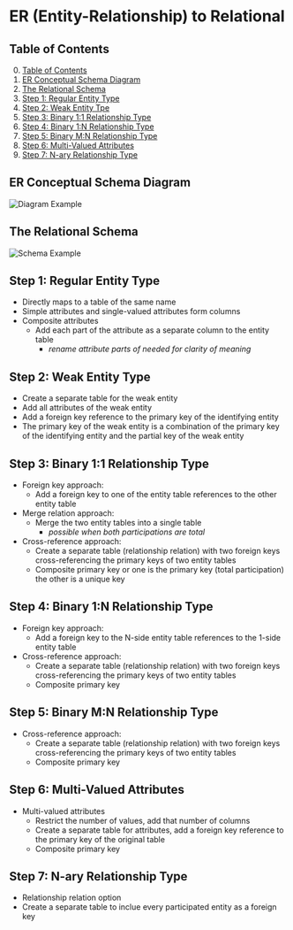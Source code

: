 # ER (Entity-Relationship) to Relational

## Table of Contents

0. [Table of Contents](#table-of-contents)
1. [ER Conceptual Schema Diagram](#er-conceptual-schema-diagram)
2. [The Relational Schema](#the-relational-schema)
3. [Step 1: Regular Entity Type](#step-1-regular-entity-type)
4. [Step 2: Weak Entity Tpe](#step-2-weak-entity-type)
5. [Step 3: Binary 1:1 Relationship Type](#step-3-binary-11-relationship-type)
6. [Step 4: Binary 1:N Relationship Type](#step-4-binary-1n-relationship-type)
7. [Step 5: Binary M:N Relationship Type](#step-5-binary-mn-relationship-type)
8. [Step 6: Multi-Valued Attributes](#step-6-multi-valued-attributes)
9. [Step 7: N-ary Relationship Type](#step-7-n-ary-relationship-type)

## ER Conceptual Schema Diagram

![Diagram Example](https://i.sstatic.net/RXBm7.jpg)

## The Relational Schema

![Schema Example](https://media.geeksforgeeks.org/wp-content/uploads/20240607132341/Relation_Schema.png)

## Step 1: Regular Entity Type

- Directly maps to a table of the same name
- Simple attributes and single-valued attributes form columns
- Composite attributes
    - Add each part of the attribute as a separate column to the entity table
        - *rename attribute parts of needed for clarity of meaning*

## Step 2: Weak Entity Type

- Create a separate table for the weak entity
- Add all attributes of the weak entity
- Add a foreign key reference to the primary key of the identifying entity
- The primary key of the weak entity is a combination of the primary key of the identifying entity and the partial key of the weak entity

## Step 3: Binary 1:1 Relationship Type

- Foreign key approach:
    - Add a foreign key to one of the entity table references to the other entity table
- Merge relation approach:
    - Merge the two entity tables into a single table
        - *possible when both participations are total*
- Cross-reference approach:
    - Create a separate table (relationship relation) with two foreign keys cross-referencing the primary keys of two entity tables
    - Composite primary key or one is the primary key (total participation) the other is a unique key

## Step 4: Binary 1:N Relationship Type

- Foreign key approach:
    - Add a foreign key to the N-side entity table references to the 1-side entity table
- Cross-reference approach:
    - Create a separate table (relationship relation) with two foreign keys cross-referencing the primary keys of two entity tables
    - Composite primary key

## Step 5: Binary M:N Relationship Type

- Cross-reference approach:
    - Create a separate table (relationship relation) with two foreign keys cross-referencing the primary keys of two entity tables
    - Composite primary key

## Step 6: Multi-Valued Attributes

- Multi-valued attributes
    - Restrict the number of values, add that number of columns
    - Create a separate table for attributes, add a foreign key reference to the primary key of the original table
    - Composite primary key

## Step 7: N-ary Relationship Type

- Relationship relation option
- Create a separate table to inclue every participated entity as a foreign key
